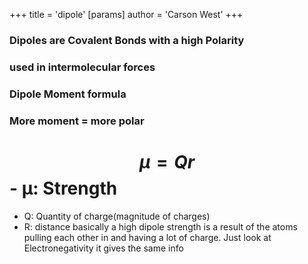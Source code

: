 +++
 title = 'dipole'
[params]
	author = 'Carson West'
+++
### Dipoles are Covalent Bonds with a high Polarity
### used in intermolecular forces

### Dipole Moment formula
### More moment = more polar
#  $$  µ = Qr  $$  - µ: Strength
- Q: Quantity of charge(magnitude of charges)
- R: distance
basically a high dipole strength is a result of the atoms pulling each other in and having a lot of charge. Just look at Electronegativity it gives the same info

